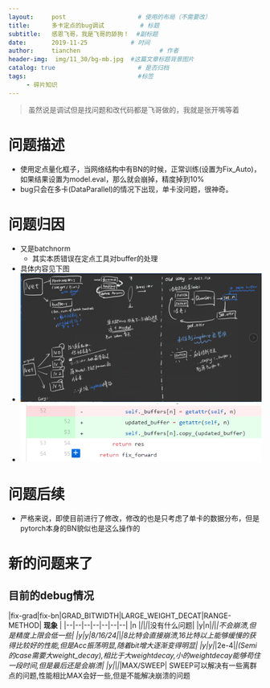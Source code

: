 ```yaml
---
layout:     post                    # 使用的布局（不需要改）
title:      多卡定点的bug调试          # 标题 
subtitle:   感恩飞哥，我是飞哥的舔狗！  #副标题
date:       2019-11-25            # 时间
author:     tianchen                      # 作者
header-img:  img/11_30/bg-mb.jpg  #这篇文章标题背景图片  
catalog: true                       # 是否归档
tags:                               #标签
     - 碎片知识
---
```



> 虽然说是调试但是找问题和改代码都是飞哥做的，我就是张开嘴等着

# 问题描述

* 使用定点量化框子，当网络结构中有BN的时候，正常训练(设置为Fix_Auto)，如果结果设置为model.eval，那么就会崩掉，精度掉到10%
* bug只会在多卡(DataParallel)的情况下出现，单卡没问题，很神奇。

# 问题归因

* 又是batchnorm
  * 其实本质错误在定点工具对buffer的处理
* 具体内容见下图
* ![](https://github.com/A-suozhang/MyPicBed/raw/master/img/20191127160541.png)
* ![](https://github.com/A-suozhang/MyPicBed/raw/master/img/20191127155208.png)

# 问题后续

* 严格来说，即使目前进行了修改，修改的也是只考虑了单卡的数据分布，但是pytorch本身的BN貌似也是这么操作的

# 新的问题来了

## 目前的debug情况

|fix-grad|fix-bn|GRAD_BITWIDTH|LARGE_WEIGHT_DECAT|RANGE-METHOD| **现象** |
|--|--|--|--|--|--|--|
|n |*|*|*|*|没有什么问题|
|y|n|*|*|*|不会崩溃,但是精度上限会低一些|
|y|y|8/16/24|*|*|8比特会直接崩溃,16比特以上能够缓慢的获得比较好的性能,但是Acc振荡明显,随着bit增大逐渐变得明显|
|y|y|*|2e-4|*|(Semi的case需要大weight_decay),相比于大weightdecay,小的weightdecay能够苟住一段时间,但是最后还是会崩溃|
|y|*|*|*|MAX/SWEEP| SWEEP可以解决有一些离群点的问题,性能相比MAX会好一些,但是不能解决崩溃的问题